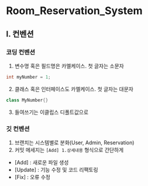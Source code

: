 # Room_Reservation_System

## Ⅰ. 컨벤션

### 코딩 컨벤션

1. 변수명 혹은 필드명은 카멜케이스. 첫 글자는 소문자

```java
int myNumber = 1;
```

2. 클래스 혹은 인터페이스도 카멜케이스. 첫 글자는 대문자

```java
class MyNumber{}
```

3. 들여쓰기는 이클립스 디폴트값으로

### 깃 컨벤션

1. 브랜치는 시스템별로 분화(User, Admin, Reservation)
2. 커밋 메세지는 `[Add] 1.상세내용` 형식으로 간단하게
  - [Add] : 새로운 파일 생성
  - [Update] : 기능 수정 및 코드 리팩토링
  - [Fix] : 오류 수정
